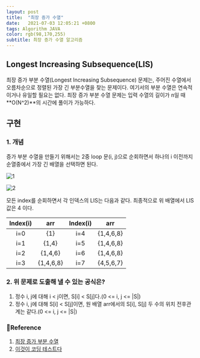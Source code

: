```yaml
---
layout: post 
title:  "최장 증가 수열"
date:   2021-07-03 12:05:21 +0800 
tags: Algorithm JAVA
color: rgb(98,170,255)
subtitle: 최장 증가 수열 알고리즘
--- 
```


## Longest Increasing Subsequence(LIS)

최장 증가 부분 수열(Longest Increasing Subsequence) 문제는, 주어진 수열에서 오름차순으로 
정렬된 가장 긴 부분수열을 찾는 문제이다. 여기서의 부분 수열은 연속적이거나 유일할 필요는 없다. 
최장 증가 부분 수열 문제는 입력 수열의 길이가 n일 때 **O(N^2)**의 시간에 풀이가 가능하다.


## 구현
### 1. 개념
증가 부분 수열을 만들기 위해서는 2중 loop 문(i, j)으로 순회하면서 하나의 i 이전까지 순열중에서 가장 긴 배열을 선택하면 된다.


![1](https://shoark7.github.io/assets/img/algorithm/lis-array1.png)

![2](https://shoark7.github.io/assets/img/algorithm/lis-array2.png)

모든 index를 순회하면서 각 인덱스의 LIS는 다음과 같다. 
최종적으로 위 배열에서 LIS 값은 4 이다.

|Index(i)|arr|Index(i)|arr|
|:---:|:---:|:---:|:---:|
|i=0|{1}|i=4|{1,4,6,8}|
|i=1|{1,4}|i=5|{1,4,6,8}|
|i=2|{1,4,6}|i=6|{1,4,6,8}|
|i=3|{1,4,6,8}|i=7|{4,5,6,7}|

### 2. 위 문제로 도출해 낼 수 있는 공식은?
1. 정수 i, j에 대해 i < j이면, S[i] < S[j]다.(0 <= i, j <= |S|)
2. 정수 i, j에 대해 S[i] < S[j]이면, 원 배열 arr에서의 S[i], S[j] 두 수의 위치 전후관계는 같다.(0 <= i, j <= |S|)

### 🧾Reference
1. [최장 증가 부분 수열](https://ko.wikipedia.org/wiki/%EC%B5%9C%EC%9E%A5_%EC%A6%9D%EA%B0%80_%EB%B6%80%EB%B6%84_%EC%88%98%EC%97%B4)
2. [이것이 코딩 테스트다](https://github.com/ndb796/python-for-coding-test)